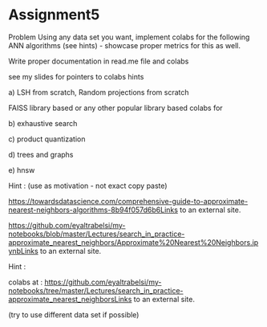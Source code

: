 # Assignment5
Problem
Using any data set you want, implement colabs for the following ANN algorithms (see hints) - showcase proper metrics for this as well. 

 

 

Write proper documentation in read.me file and colabs 

 

see my slides for pointers to colabs hints

 

a) LSH from scratch, Random projections from scratch

FAISS library based or any other popular library based colabs for 

b) exhaustive search

c) product quantization

d) trees and graphs

e) hnsw

 

Hint : (use as motivation - not exact copy paste)

https://towardsdatascience.com/comprehensive-guide-to-approximate-nearest-neighbors-algorithms-8b94f057d6b6Links to an external site.

https://github.com/eyaltrabelsi/my-notebooks/blob/master/Lectures/search_in_practice-approximate_nearest_neighbors/Approximate%20Nearest%20Neighbors.ipynbLinks to an external site.

 

Hint :

colabs at : https://github.com/eyaltrabelsi/my-notebooks/tree/master/Lectures/search_in_practice-approximate_nearest_neighborsLinks to an external site.

(try to use different data set if possible)
